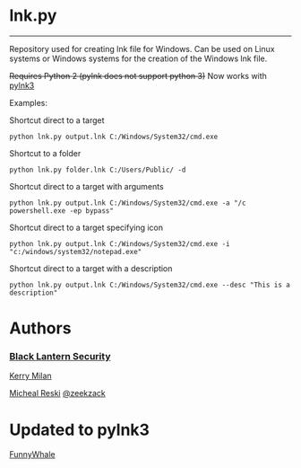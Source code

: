 # lnk.py
___
Repository used for creating lnk file for Windows. Can be used on Linux systems or Windows systems for the creation of the Windows lnk file.

~~Requires Python 2 (pylnk does not support python 3)~~
Now works with [pylnk3](https://github.com/strayge/pylnk)

Examples:

Shortcut direct to a target
```
python lnk.py output.lnk C:/Windows/System32/cmd.exe
```

Shortcut to a folder
```
python lnk.py folder.lnk C:/Users/Public/ -d
```

Shortcut direct to a target with arguments
```
python lnk.py output.lnk C:/Windows/System32/cmd.exe -a "/c powershell.exe -ep bypass"
```

Shortcut direct to a target specifying icon
```
python lnk.py output.lnk C:/Windows/System32/cmd.exe -i "c:/windows/system32/notepad.exe"
```

Shortcut direct to a target with a description
```
python lnk.py output.lnk C:/Windows/System32/cmd.exe --desc "This is a description"
```

# Authors
### [Black Lantern Security](https://www.blacklanternsecurity.com)
[Kerry Milan](https://github.com/kerrymilan)

[Micheal Reski](https://github.com/aconite33) 
[@zeekzack](https://twitter.com/@zeekzack)
# Updated to pylnk3
[FunnyWhale](https://github.com/FunnyWhaleDev)
